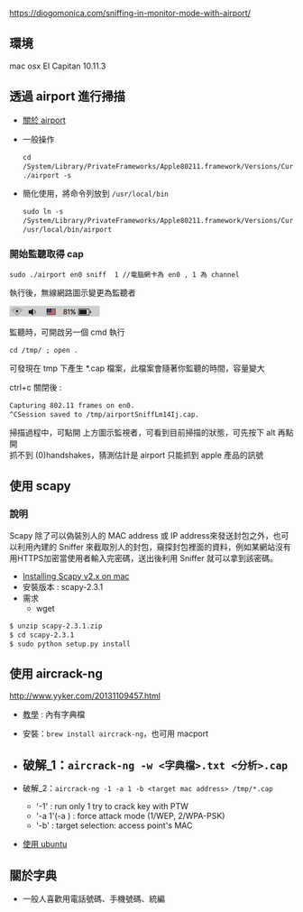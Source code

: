 https://diogomonica.com/sniffing-in-monitor-mode-with-airport/

## 環境
mac osx EI Capitan 10.11.3

## 透過 airport 進行掃描

- [關於 airport](http://osxdaily.com/2007/01/18/airport-the-little-known-command-line-wireless-utility/)

- 一般操作

	```
	cd /System/Library/PrivateFrameworks/Apple80211.framework/Versions/Current/Resources/
	./airport -s
	```

- 簡化使用，將命令列放到 `/usr/local/bin`

	```
	sudo ln -s /System/Library/PrivateFrameworks/Apple80211.framework/Versions/Current/Resources/airport /usr/local/bin/airport
	```

### 開始監聽取得 cap

```
sudo ./airport en0 sniff  1 //電腦網卡為 en0 , 1 為 channel
```
執行後，無線網路圖示變更為監聽者

![img1](./~resource/crack-wifi-img1.png)

監聽時，可開啟另一個 cmd 執行  

```
cd /tmp/ ; open .
```
可發現在 tmp 下產生 *.cap 檔案，此檔案會隨著你監聽的時間，容量變大

ctrl+c 關閉後 :

```
Capturing 802.11 frames on en0.
^CSession saved to /tmp/airportSniffLm14Ij.cap.
```

掃描過程中，可點開 上方圖示監視者，可看到目前掃描的狀態，可先按下 alt 再點開  
抓不到 (0)handshakes，猜測估計是 airport 只能抓到 apple 產品的訊號

## 使用 scapy

### 說明
Scapy 除了可以偽裝別人的 MAC address 或 IP address來發送封包之外，也可以利用內建的 Sniffer 來截取別人的封包，窺探封包裡面的資料，例如某網站沒有用HTTPS加密當使用者輸入完密碼，送出後利用 Sniffer 就可以拿到該密碼。

- [Installing Scapy v2.x on mac](http://www.secdev.org/projects/scapy/doc/installation.html#installing-scapy-v2-x)
- 安裝版本 : scapy-2.3.1
- 需求
	- wget

```
$ unzip scapy-2.3.1.zip
$ cd scapy-2.3.1
$ sudo python setup.py install
```

## 使用 aircrack-ng

http://www.yyker.com/20131109457.html

- [教學](http://www.aircrack-ng.org/doku.php?id=faq#where_can_i_find_good_wordlists) : 內有字典檔
- 安裝：`brew install aircrack-ng`，也可用 macport

- 破解_1：`aircrack-ng -w <字典檔>.txt <分析>.cap`
	- 
- 破解_2：`aircrack-ng -1 -a 1 -b <target mac address> /tmp/*.cap`
	- '-1' : run only 1 try to crack key with PTW
	- '-a 1'(-a <mode>) : force attack mode (1/WEP, 2/WPA-PSK)
	- '-b' : target selection: access point's MAC

- [使用 ubuntu](http://shazikai.blogspot.tw/2015/01/aircrack-ng-wpawpa2-wifi.html)

## 關於字典

- 一般人喜歡用電話號碼、手機號碼、統編